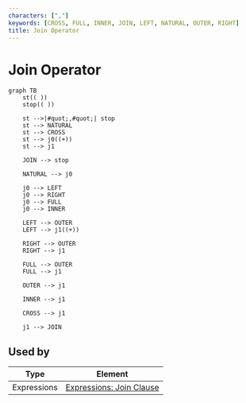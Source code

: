 ```yaml
---
characters: [","]
keywords: [CROSS, FULL, INNER, JOIN, LEFT, NATURAL, OUTER, RIGHT]
title: Join Operator
---
```


# Join Operator

```mermaid
graph TB
	st(( ))
	stop(( ))

	st -->|#quot;,#quot;| stop
	st --> NATURAL
	st --> CROSS
	st --> j0((+))
	st --> j1
		
	JOIN --> stop

	NATURAL --> j0

	j0 --> LEFT
	j0 --> RIGHT
	j0 --> FULL
	j0 --> INNER

	LEFT --> OUTER
	LEFT --> j1((+))

	RIGHT --> OUTER
	RIGHT --> j1

	FULL --> OUTER
	FULL --> j1

	OUTER --> j1

	INNER --> j1

	CROSS --> j1

	j1 --> JOIN
```

## Used by

<!-- QueryToSerialize: TABLE WITHOUT ID split(file.path,"/")[length(split(file.path,"/"))-2] as Type, "[" + split(file.path,"/")[length(split(file.path,"/"))-2] + ": " + file.name + "](<" + replace(file.name," ","%20") + ">)" AS Element FROM "ba-Projects/EpilogLite/sql_syntax" WHERE contains(expressions, this.file.name) -->
<!-- SerializedQuery: TABLE WITHOUT ID split(file.path,"/")[length(split(file.path,"/"))-2] as Type, "[" + split(file.path,"/")[length(split(file.path,"/"))-2] + ": " + file.name + "](<" + replace(file.name," ","%20") + ">)" AS Element FROM "ba-Projects/EpilogLite/sql_syntax" WHERE contains(expressions, this.file.name) -->

| Type        | Element                                     |
| ----------- | ------------------------------------------- |
| Expressions | [Expressions: Join Clause](<Join%20Clause>) |
<!-- SerializedQuery END -->
